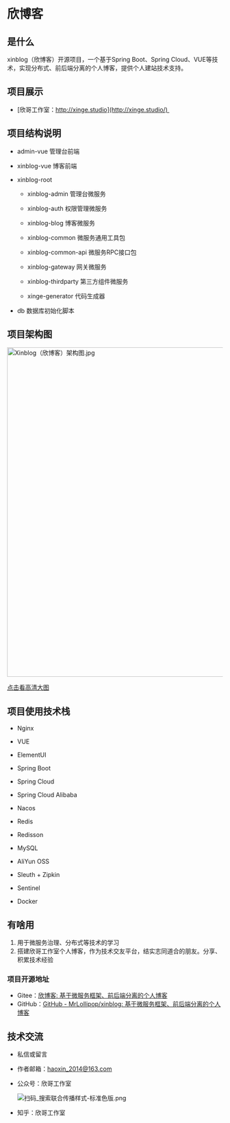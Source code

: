 # 欣博客

## 是什么

xinblog（欣博客）开源项目，一个基于Spring Boot、Spring Cloud、VUE等技术，实现分布式、前后端分离的个人博客，提供个人建站技术支持。

## 项目展示

- [欣哥工作室：http://xinge.studio](http://xinge.studio/) 

## 项目结构说明

* admin-vue 管理台前端

* xinblog-vue 博客前端

* xinblog-root 
  
  * xinblog-admin 管理台微服务
  
  * xinblog-auth 权限管理微服务
  
  * xinblog-blog 博客微服务
  
  * xinblog-common 微服务通用工具包
  
  * xinblog-common-api 微服务RPC接口包
  
  * xinblog-gateway 网关微服务
  
  * xinblog-thirdparty 第三方组件微服务
  
  * xinge-generator 代码生成器

* db 数据库初始化脚本

## 项目架构图

<img title="" src="https://img1.imgtp.com/2022/08/13/EF1sJikA.jpg" alt="Xinblog（欣博客）架构图.jpg" width="767">

[点击看高清大图](https://img1.imgtp.com/2022/08/13/EF1sJikA.jpg)

## 项目使用技术栈

* Nginx

* VUE

* ElementUI

* Spring Boot

* Spring Cloud

* Spring Cloud Alibaba

* Nacos

* Redis

* Redisson

* MySQL

* AliYun OSS

* Sleuth + Zipkin

* Sentinel
  
* Docker

## 有啥用

1. 用于微服务治理、分布式等技术的学习
2. 搭建欣哥工作室个人博客，作为技术交友平台，结实志同道合的朋友。分享、积累技术经验

### 项目开源地址

- Gitee：[欣博客: 基于微服务框架、前后端分离的个人博客](https://gitee.com/xinge2021/xinblog)
- GitHub：[GitHub - MrLollipop/xinblog: 基于微服务框架、前后端分离的个人博客](https://github.com/MrLollipop/xinblog)

## 技术交流

- 私信或留言

- 作者邮箱：haoxin_2014@163.com

- 公众号：欣哥工作室
  
  ![扫码_搜索联合传播样式-标准色版.png](https://img1.imgtp.com/2022/08/12/oCCz5SZu.png)

- 知乎：欣哥工作室
